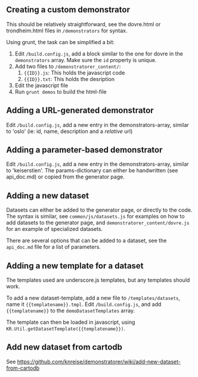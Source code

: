 Creating a custom demonstrator
------------------------------

This should be relatively straightforward, see the dovre.html or trondheim.html files in ``/demonstrators`` for syntax.

Using grunt, the task can be simplified a bit:

1. Edit ``/build.config.js``, add a block similar to the one for dovre in the ``demonstrators`` array. Make sure the ``id`` property is unique.
2. Add two files to ``/demonstratorer_content/``: 
   1. ``{{ID}}.js``: This holds the javascript code
   2. ``{{ID}}.txt``: This holds the desription
3. Edit the javascript file
4. Run ``grunt demos`` to build the html-file


Adding a URL-generated demonstrator
-----------------------------------
Edit ``/build.config.js``, add a new entry in the demonstrators-array, similar to 'oslo' (ie: id, name, description and a _relative_ url)


Adding a parameter-based demonstrator
-------------------------------------
Edit ``/build.config.js``, add a new entry in the demonstrators-array, similar to 'keiserstien'.
The params-dictionary can either be handwritten (see api_doc.md) or copied from the generator page. 


 
Adding a new dataset
--------------------

Datasets can either be added to the generator page, or directly to the code. The syntax is similar, see ``common/js/datasets.js`` for examples on how to add datasets to the generator page, and ``demonstratorer_content/dovre.js`` for an example of specialized datasets.

There are several options that can be added to a dataset, see the ``api_doc.md`` file for a list of parameters.



Adding a new template for a dataset
-----------------------------------
The templates used are underscore.js templates, but any templates should work.

To add a new dataset-template, add a new file to ``/templates/datasets``, name it ``{{templatename}}.tmpl``. Edit ``/build.config.js``, and add ``{{templatename}}`` to the ``demoDatasetTemplates`` array.

The template can then be loaded in javascript, using ``KR.Util.getDatasetTemplate({{templatename}})``.


Add new dataset from cartodb
----------------------------
See https://github.com/knreise/demonstratorer/wiki/add-new-dataset-from-cartodb